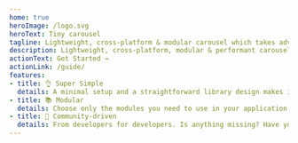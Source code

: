 ```yaml
---
home: true
heroImage: /logo.svg
heroText: Tiny carousel
tagline: Lightweight, cross-platform & modular carousel which takes advantage of CSS snap points!
description: Lightweight, cross-platform, modular & performant carousel which takes advantage of CSS snap points!
actionText: Get Started →
actionLink: /guide/
features:
- title: 👌 Super Simple
  details: A minimal setup and a straightforward library design makes it trivial to set up & use!
- title: 📚 Modular
  details: Choose only the modules you need to use in your application and don't import any unnecessary code. No more bloating of your bundle!
- title: 👫 Community-driven
  details: From developers for developers. Is anything missing? Have you found a bug? Feel free to post a feature request/bug report/PR on GitHub!
---
```


<HeroSection :link="{href: '/contribution/', text: 'Contribute\xa0→'}">
  <template slot="text">
    Tiny carousel is (and it will stay always that way) an open source project licensed under MIT. It started out as an part of the internal UI library of <NavLink :item="{link:'https://www.frsource.org/', text: 'FRSource'}" /> webdevelopment company. Help us in our mission to provide free, performant and top-notch quality libraries & tools for the FrontEnd community!
  </template>
</HeroSection>

<Footer
  text="MIT Licensed | Copyright © 2021-present"
  :link="{href: 'https://www.frsource.org/', text: 'FRSource'}"
/>

